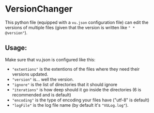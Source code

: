 # VersionChanger
This python file (equipped with a `vu.json` configuration file) can edit the versions of multiple files (given that the version is written like `" * @version"`).
## Usage:
Make sure that vu.json is configured like this:
- `"extentions"` is the extentions of the files where they need their versions updated.
- `"version"` is... well the version.
- `"ignore"` is the list of directories that it should ignore
- `"iterations"` is how deep should it go inside the directories (6 is recommended and is default)
- `"encoding"` is the type of encoding your files have ("utf-8" is default)
- `"logFile"` is the log file name (by default it's `"VULog.log"`).
